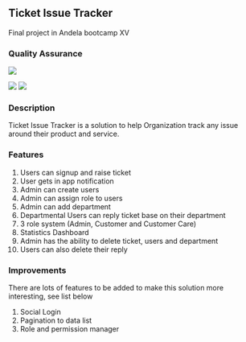 <h2>Ticket Issue Tracker</h2>
<p>Final project in Andela bootcamp XV</p>

<h3>Quality Assurance</h3>
<p>
<a href="https://codeclimate.com/github/mightys/issueTracker"><img src="https://codeclimate.com/github/mightys/issueTracker/badges/gpa.svg" /></a>

<a href="https://codeclimate.com/github/mightys/issueTracker/coverage"><img src="https://codeclimate.com/github/mightys/issueTracker/badges/coverage.svg" /></a>
<a href="https://codeclimate.com/github/mightys/issueTracker"><img src="https://codeclimate.com/github/mightys/issueTracker/badges/issue_count.svg" /></a>
</p>

<h3>Description</h3>
<p>
  Ticket Issue Tracker is a solution to help Organization track any issue around their product and service.
</p>

<h3>Features</h3>
<ol>
  <li>Users can signup and raise ticket</li>
  <li>User gets in app notification</li>
  <li>Admin can create users</li>
  <li>Admin can assign role to users</li>
  <li>Admin can add department</li>
  <li>Departmental Users can reply ticket base on their department</li>
  <li>3 role system (Admin, Customer and Customer Care)</li>
  <li>Statistics Dashboard</li>
  <li>Admin has the ability to delete ticket, users and department</li>
  <li>Users can also delete their reply</li>
</ol>

<h3>Improvements</h3>
<p>
  There are lots of features to be added to make this solution more interesting, see list below 
</p>
<ol>
<li>Social Login</li>
<li>Pagination to data list</li>
<li>Role and permission manager</li>
</ol>